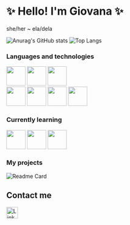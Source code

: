 # ✨  Hello! I'm Giovana  ✨
she/her ~ ela/dela

![Anurag's GitHub stats](https://github-readme-stats.vercel.app/api?username=giovana-ds&show_icons=true&theme=radical)
![Top Langs](https://github-readme-stats.vercel.app/api/top-langs/?username=giovana-ds&layout=compact&theme=radical)

### Languages and technologies
<img src="https://cdn.jsdelivr.net/gh/devicons/devicon/icons/java/java-original.svg" width="50" height="50"/>  <img src="https://cdn.jsdelivr.net/gh/devicons/devicon/icons/html5/html5-plain.svg" width="50" height="50"/>  <img src="https://cdn.jsdelivr.net/gh/devicons/devicon/icons/css3/css3-plain.svg" width="50" height="50"/>  
<img src="https://cdn.jsdelivr.net/gh/devicons/devicon/icons/git/git-original.svg" width="50" height="50"/>  <img src="https://cdn.jsdelivr.net/gh/devicons/devicon/icons/vscode/vscode-original.svg" width="50" height="50"/>  <img src="https://cdn.jsdelivr.net/gh/devicons/devicon/icons/linux/linux-plain.svg" width="50" height="50"/>  <img src="https://cdn.jsdelivr.net/gh/devicons/devicon/icons/mysql/mysql-original.svg" width="50" height="50"/>

### Currently learning
<img src="https://cdn.jsdelivr.net/gh/devicons/devicon/icons/python/python-original.svg" width="50" height="50"/>  <img src="https://cdn.jsdelivr.net/gh/devicons/devicon/icons/javascript/javascript-plain.svg" width="50" height="50"/>  <img src="https://cdn.jsdelivr.net/gh/devicons/devicon/icons/googlecloud/googlecloud-original.svg" width="50" height="50"/>         

### My projects
![Readme Card](https://github-readme-stats.vercel.app/api/pin/?username=giovana-ds&repo=devweekebac.github.io&&theme=radical)

## Contact me
[<img src='https://img.shields.io/badge/LinkedIn-0077B5?style=for-the-badge&logo=linkedin&logoColor=white' alt= 'Linkedin' height='30'>](www.linkedin.com/in/giovana-da-silveira-s-i)
